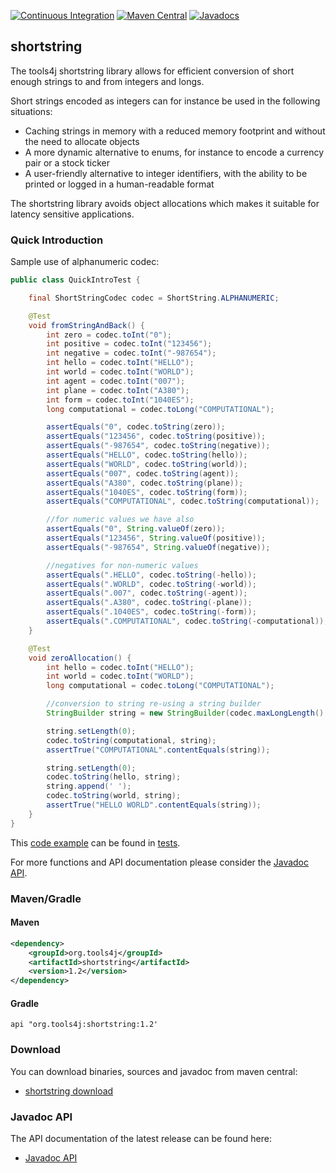 [![Continuous Integration](https://github.com/tools4j/shortstring/workflows/Continuous%20Integration/badge.svg)](https://github.com/tools4j/shortstring/actions?query=workflow%3A%22Continuous+Integration%22)
[![Maven Central](https://img.shields.io/maven-central/v/org.tools4j/shortstring.svg)](https://search.maven.org/search?namespace=org.tools4j&name=shortstring)
[![Javadocs](http://www.javadoc.io/badge/org.tools4j/shortstring.svg)](http://www.javadoc.io/doc/org.tools4j/shortstring)
## shortstring
The tools4j shortstring library allows for efficient conversion of short enough strings to and from integers and longs.

Short strings encoded as integers can for instance be used in the following situations:
* Caching strings in memory with a reduced memory footprint and without the need to allocate objects
* A more dynamic alternative to enums, for instance to encode a currency pair or a stock ticker
* A user-friendly alternative to integer identifiers, with the ability to be printed or logged in a human-readable format

The shortstring library avoids object allocations which makes it suitable for latency sensitive applications.   

### Quick Introduction

Sample use of alphanumeric codec:

```java
public class QuickIntroTest {

    final ShortStringCodec codec = ShortString.ALPHANUMERIC;

    @Test
    void fromStringAndBack() {
        int zero = codec.toInt("0");
        int positive = codec.toInt("123456");
        int negative = codec.toInt("-987654");
        int hello = codec.toInt("HELLO");
        int world = codec.toInt("WORLD");
        int agent = codec.toInt("007");
        int plane = codec.toInt("A380");
        int form = codec.toInt("1040ES");
        long computational = codec.toLong("COMPUTATIONAL");

        assertEquals("0", codec.toString(zero));
        assertEquals("123456", codec.toString(positive));
        assertEquals("-987654", codec.toString(negative));
        assertEquals("HELLO", codec.toString(hello));
        assertEquals("WORLD", codec.toString(world));
        assertEquals("007", codec.toString(agent));
        assertEquals("A380", codec.toString(plane));
        assertEquals("1040ES", codec.toString(form));
        assertEquals("COMPUTATIONAL", codec.toString(computational));

        //for numeric values we have also
        assertEquals("0", String.valueOf(zero));
        assertEquals("123456", String.valueOf(positive));
        assertEquals("-987654", String.valueOf(negative));

        //negatives for non-numeric values
        assertEquals(".HELLO", codec.toString(-hello));
        assertEquals(".WORLD", codec.toString(-world));
        assertEquals(".007", codec.toString(-agent));
        assertEquals(".A380", codec.toString(-plane));
        assertEquals(".1040ES", codec.toString(-form));
        assertEquals(".COMPUTATIONAL", codec.toString(-computational));
    }

    @Test
    void zeroAllocation() {
        int hello = codec.toInt("HELLO");
        int world = codec.toInt("WORLD");
        long computational = codec.toLong("COMPUTATIONAL");

        //conversion to string re-using a string builder
        StringBuilder string = new StringBuilder(codec.maxLongLength() + 1);

        string.setLength(0);
        codec.toString(computational, string);
        assertTrue("COMPUTATIONAL".contentEquals(string));

        string.setLength(0);
        codec.toString(hello, string);
        string.append(' ');
        codec.toString(world, string);
        assertTrue("HELLO WORLD".contentEquals(string));
    }
}
```

This [code example](https://github.com/tools4j/shortstring/tree/master/src/test/java/org/tools4j/shortstring/QuickIntroTest.java) can be found in [tests](https://github.com/tools4j/shortstring/tree/master/src/test/java/org/tools4j/shortstring/).

For more functions and API documentation please consider the [Javadoc API](http://www.javadoc.io/doc/org.tools4j/shortstring).

### Maven/Gradle

#### Maven
```xml
<dependency>
    <groupId>org.tools4j</groupId>
    <artifactId>shortstring</artifactId>
    <version>1.2</version>
</dependency>
```

#### Gradle
```
api "org.tools4j:shortstring:1.2'
```
### Download
You can download binaries, sources and javadoc from maven central:
* [shortstring download](https://search.maven.org/search?namespace=org.tools4j&name=shortstring)

### Javadoc API
The API documentation of the latest release can be found here:
* [Javadoc API](http://www.javadoc.io/doc/org.tools4j/shortstring)
